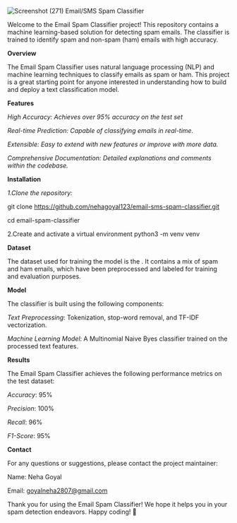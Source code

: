![Screenshot (271)](https://github.com/nehagoyal123/email-sms-spam-classifier/assets/131161142/7c07886f-57dc-4e4c-8e45-250e68517d39)
                                                 Email/SMS Spam Classifier

Welcome to the Email Spam Classifier project! This repository contains a machine learning-based solution for detecting spam emails. The classifier is trained to identify spam and non-spam (ham) emails with high accuracy.

**Overview**

The Email Spam Classifier uses natural language processing (NLP) and machine learning techniques to classify emails as spam or ham. This project is a great starting point for anyone interested in understanding how to build and deploy a text classification model.

**Features**


*High Accuracy: Achieves over 95% accuracy on the test set*

*Real-time Prediction: Capable of classifying emails in real-time.*

*Extensible: Easy to extend with new features or improve with more data.*

*Comprehensive Documentation: Detailed explanations and comments within the codebase.*

**Installation**

*1.Clone the repository:*

   git clone https://github.com/nehagoyal123/email-sms-spam-classifier.git

cd email-spam-classifier

2.Create and activate a virtual environment
python3 -m venv venv

**Dataset**

The dataset used for training the model is the . It contains a mix of spam and ham emails, which have been preprocessed and labeled for training and evaluation purposes.

**Model**

The classifier is built using the following components:

*Text Preprocessing*: Tokenization, stop-word removal, and TF-IDF vectorization.

*Machine Learning Model*: A Multinomial Naive Byes classifier trained on the processed text features.

**Results**

The Email Spam Classifier achieves the following performance metrics on the test dataset:

*Accuracy*: 95%

*Precision*: 100%

*Recall*: 96%

*F1-Score*: 95%

**Contact**

For any questions or suggestions, please contact the project maintainer:

Name: Neha Goyal

Email: goyalneha2807@gmail.com

Thank you for using the Email Spam Classifier! We hope it helps you in your spam detection endeavors. Happy coding! 🚀
